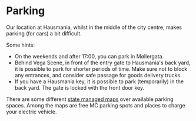 # Parking

Our location at Hausmania, whilst in the middle of the city centre,
makes parking (for cars) a bit difficult.

Some hints:

* On the weekends and after 17:00, you can park in Møllergata.
* Behind Vega Scene, in front of the entry gate to Hausmania's back
  yard, it is possible to park for shorter periods of time. Make sure
  not to block any entrances, and consider safe passage for goods
  delivery trucks.
* If you have a Hausmania key, it is possible to park (temporarily) in
  the back yard. The gate is locked with the front door key.

There are some different [state managed maps](https://www.oslo.kommune.no/gate-transport-og-parkering/parkering/kart/) over available parking spaces. Among the maps are free MC parking spots
and places to charge your electric vehicle.
